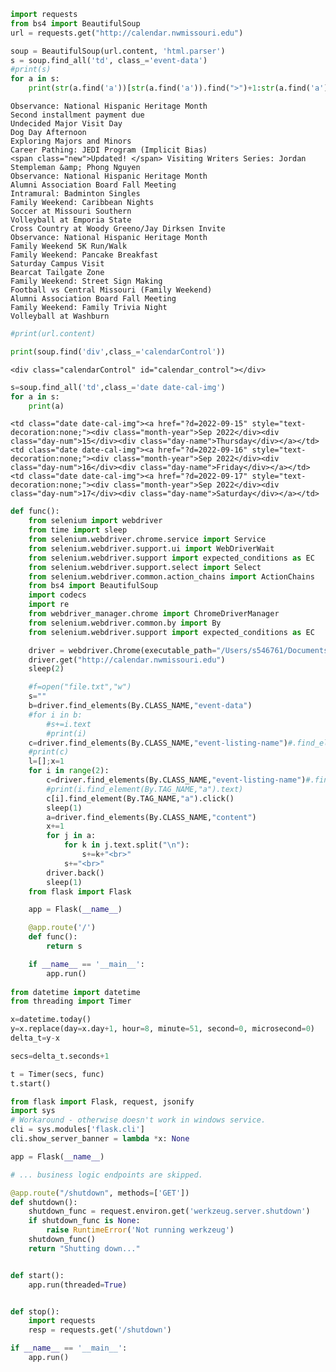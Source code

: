 ```python
import requests
from bs4 import BeautifulSoup
url = requests.get("http://calendar.nwmissouri.edu")
```


```python
soup = BeautifulSoup(url.content, 'html.parser')
s = soup.find_all('td', class_='event-data')
#print(s)
for a in s:
    print(str(a.find('a'))[str(a.find('a')).find(">")+1:str(a.find('a')).rfind("<")])
```

    Observance: National Hispanic Heritage Month
    Second installment payment due
    Undecided Major Visit Day
    Dog Day Afternoon
    Exploring Majors and Minors
    Career Pathing: JEDI Program (Implicit Bias)
    <span class="new">Updated! </span> Visiting Writers Series: Jordan Stempleman &amp; Phong Nguyen
    Observance: National Hispanic Heritage Month
    Alumni Association Board Fall Meeting
    Intramural: Badminton Singles
    Family Weekend: Caribbean Nights
    Soccer at Missouri Southern
    Volleyball at Emporia State
    Cross Country at Woody Greeno/Jay Dirksen Invite
    Observance: National Hispanic Heritage Month
    Family Weekend 5K Run/Walk
    Family Weekend: Pancake Breakfast
    Saturday Campus Visit
    Bearcat Tailgate Zone
    Family Weekend: Street Sign Making
    Football vs Central Missouri (Family Weekend)
    Alumni Association Board Fall Meeting
    Family Weekend: Family Trivia Night
    Volleyball at Washburn



```python
#print(url.content)
```


```python
print(soup.find('div',class_='calendarControl'))
```

    <div class="calendarControl" id="calendar_control"></div>



```python
s=soup.find_all('td',class_='date date-cal-img')
for a in s:
    print(a)
```

    <td class="date date-cal-img"><a href="?d=2022-09-15" style="text-decoration:none;"><div class="month-year">Sep 2022</div><div class="day-num">15</div><div class="day-name">Thursday</div></a></td>
    <td class="date date-cal-img"><a href="?d=2022-09-16" style="text-decoration:none;"><div class="month-year">Sep 2022</div><div class="day-num">16</div><div class="day-name">Friday</div></a></td>
    <td class="date date-cal-img"><a href="?d=2022-09-17" style="text-decoration:none;"><div class="month-year">Sep 2022</div><div class="day-num">17</div><div class="day-name">Saturday</div></a></td>



```python
def func():
    from selenium import webdriver
    from time import sleep
    from selenium.webdriver.chrome.service import Service
    from selenium.webdriver.support.ui import WebDriverWait
    from selenium.webdriver.support import expected_conditions as EC
    from selenium.webdriver.support.select import Select
    from selenium.webdriver.common.action_chains import ActionChains
    from bs4 import BeautifulSoup
    import codecs
    import re
    from webdriver_manager.chrome import ChromeDriverManager
    from selenium.webdriver.common.by import By
    from selenium.webdriver.support import expected_conditions as EC

    driver = webdriver.Chrome(executable_path="/Users/s546761/Documents/chromedriver")
    driver.get("http://calendar.nwmissouri.edu")
    sleep(2)

    #f=open("file.txt","w")
    s=""
    b=driver.find_elements(By.CLASS_NAME,"event-data")
    #for i in b:
        #s+=i.text
        #print(i)
    c=driver.find_elements(By.CLASS_NAME,"event-listing-name")#.find_elements(By.TAG_NAME,"a")
    #print(c)
    l=[];x=1
    for i in range(2):
        c=driver.find_elements(By.CLASS_NAME,"event-listing-name")#.find_elements(By.TAG_NAME,"a")
        #print(i.find_element(By.TAG_NAME,"a").text)
        c[i].find_element(By.TAG_NAME,"a").click() 
        sleep(1)
        a=driver.find_elements(By.CLASS_NAME,"content")
        x+=1
        for j in a:
            for k in j.text.split("\n"):
                s+=k+"<br>"
            s+="<br>"
        driver.back()
        sleep(1)
    from flask import Flask

    app = Flask(__name__)

    @app.route('/')
    def func():
        return s

    if __name__ == '__main__':
        app.run()
    
from datetime import datetime
from threading import Timer

x=datetime.today()
y=x.replace(day=x.day+1, hour=8, minute=51, second=0, microsecond=0)
delta_t=y-x

secs=delta_t.seconds+1

t = Timer(secs, func)
t.start()

```


```python
from flask import Flask, request, jsonify
import sys
# Workaround - otherwise doesn't work in windows service.
cli = sys.modules['flask.cli']
cli.show_server_banner = lambda *x: None

app = Flask(__name__)

# ... business logic endpoints are skipped.

@app.route("/shutdown", methods=['GET'])
def shutdown():
    shutdown_func = request.environ.get('werkzeug.server.shutdown')
    if shutdown_func is None:
        raise RuntimeError('Not running werkzeug')
    shutdown_func()
    return "Shutting down..."


def start():
    app.run(threaded=True)


def stop():
    import requests
    resp = requests.get('/shutdown')

if __name__ == '__main__':
    app.run()
```


```python

```


```python

```


```python

```


```python

```


```python

```


```python

```


```python

```


```python

```


```python

```


```python

```


```python

```


```python

```
